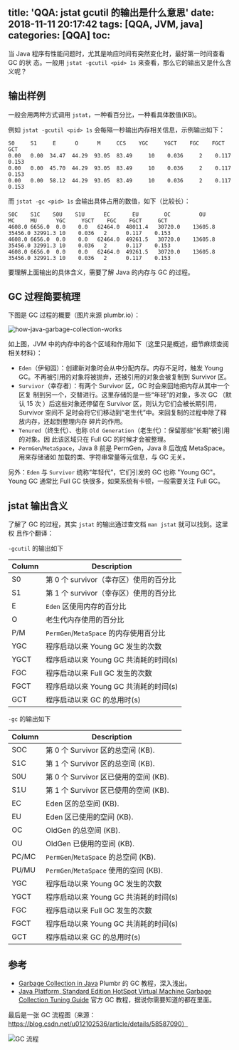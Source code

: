 title: 'QQA: jstat gcutil 的输出是什么意思'
date: 2018-11-11 20:17:42
tags: [QQA, JVM, java]
categories: [QQA]
toc:
---

当 Java 程序有性能问题时，尤其是响应时间有突然变化时，最好第一时间查看 GC 的状
态。一般用 `jstat -gcutil <pid> 1s` 来查看，那么它的输出又是什么含义呢？

## 输出样例

一般会用两种方式调用 `jstat`，一种看百分比，一种看具体数值(KB)。

例如 `jstat -gcutil <pid> 1s` 会每隔一秒输出内存相关信息，示例输出如下：

```
S0     S1     E      O      M     CCS    YGC     YGCT    FGC    FGCT     GCT
0.00   0.00  34.47  44.29  93.05  83.49     10    0.036     2    0.117    0.153
0.00   0.00  45.70  44.29  93.05  83.49     10    0.036     2    0.117    0.153
0.00   0.00  58.12  44.29  93.05  83.49     10    0.036     2    0.117    0.153
```

而 `jstat -gc <pid> 1s` 会输出具体占用的数值，如下（比较长）：

```
S0C    S1C    S0U    S1U      EC       EU        OC         OU       MC     MU      YGC     YGCT    FGC    FGCT     GCT
4608.0 6656.0  0.0    0.0   62464.0  48011.4   30720.0    13605.8   35456.0 32991.3 10    0.036   2      0.117    0.153
4608.0 6656.0  0.0    0.0   62464.0  49261.5   30720.0    13605.8   35456.0 32991.3 10    0.036   2      0.117    0.153
4608.0 6656.0  0.0    0.0   62464.0  49261.5   30720.0    13605.8   35456.0 32991.3 10    0.036   2      0.117    0.153
```

要理解上面输出的具体含义，需要了解 Java 的内存与 GC 的过程。

## GC 过程简要梳理

下图是 GC 过程的概要（图片来源 plumbr.io）：

![how-java-garbage-collection-works](https://plumbr.io/wp-content/uploads/2015/05/how-java-garbage-collection-works.png)

如上图，JVM 中的内存中的各个区域和作用如下（这里只是概述，细节麻烦查阅相关材料）：

- `Eden`（伊甸园）：创建新对象时会从中分配内存。内存不足时，触发 Young
GC。不再被引用的对象将被抛弃，还被引用的对象会被复制到 Survivor 区。
- `Survivor`（幸存者）：有两个 Survivor 区，GC 时会来回地把内存从其中一个区复
制到另一个，交替进行。这里存储的是一些“年轻”的对象，多次 GC （默认 15 次
）后这些对象还停留在 Survivor 区，则认为它们会被长期引用，Survivor 空间不
足时会将它们移动到“老生代”中。来回复制的过程中除了释放内存，还起到整理内存
碎片的作用。
- `Tenured`（终生代）、也称 `Old Generation`（老生代）：保留那些“长期”被引用的对象。因
此该区域只在 Full GC 的时候才会被整理。
- `PermGen`/`MetaSpace`，Java 8 前是 PermGen，Java 8 后改成 MetaSpace。用来存储诸如
加载的类、字符串常量等元信息，与 GC 无关。

另外：`Eden` 与 `Survivor` 统称“年轻代”，它们引发的 GC 也称 "Young GC"。Young
GC 通常比 Full GC 快很多，如果系统有卡顿，一般需要关注 Full GC。

## jstat 输出含义

了解了 GC 的过程，其实 `jstat` 的输出通过查文档 `man jstat` 就可以找到。这里权
且作个翻译：

`-gcutil` 的输出如下

| Column  | Description                                 |
| ------- | ------------------------------------------- |
| S0      | 第 0 个 survivor（幸存区）使用的百分比      |
| S1      | 第 1 个 survivor（幸存区）使用的百分比      |
| E       | `Eden` 区使用内存的百分比                   |
| O       | 老生代内存使用的百分比                      |
| P/M     | `PermGen`/`MetaSpace` 的内存使用百分比      |
| YGC     | 程序启动以来 Young GC 发生的次数            |
| YGCT    | 程序启动以来 Young GC 共消耗的时间(s)       |
| FGC     | 程序启动以来 Full GC 发生的次数             |
| FGCT    | 程序启动以来 Young GC 共消耗的时间(s)       |
| GCT     | 程序启动以来 GC 的总用时(s)                 |

`-gc` 的输出如下

| Column  | Description                                 |
| ------- | ------------------------------------------- |
| SOC     | 第 0 个 Survivor 区的总空间 (KB).           |
| S1C     | 第 1 个 Survivor 区的总空间 (KB).           |
| S0U     | 第 0 个 Survivor 区已使用的空间 (KB).       |
| S1U     | 第 1 个 Survivor 区已使用的空间 (KB).       |
| EC      | Eden 区的总空间 (KB).                       |
| EU      | Eden 区已使用的空间 (KB).                   |
| OC      | OldGen 的总空间 (KB).                       |
| OU      | OldGen 已使用的空间 (KB).                   |
| PC/MC   | `PermGen`/`MetaSpace` 的总空间 (KB).        |
| PU/MU   | `PermGen`/`MetaSpace` 使用的空间 (KB).      |
| YGC     | 程序启动以来 Young GC 发生的次数            |
| YGCT    | 程序启动以来 Young GC 共消耗的时间(s)       |
| FGC     | 程序启动以来 Full GC 发生的次数             |
| FGCT    | 程序启动以来 Young GC 共消耗的时间(s)       |
| GCT     | 程序启动以来 GC 的总用时(s)                 |

## 参考

- [Garbage Collection in Java](https://plumbr.io/handbook/garbage-collection-in-java) Plumbr 的 GC 教程，深入浅出。
- [Java Platform, Standard Edition HotSpot Virtual Machine Garbage Collection Tuning Guide](https://docs.oracle.com/javase/8/docs/technotes/guides/vm/gctuning/index.html) 官方 GC 教程，据说你需要知道的都在里面。

最后是一张 GC 流程图（来源：https://blog.csdn.net/u012102536/article/details/58587090）

![GC 流程](https://img-blog.csdn.net/20170228112452691)
